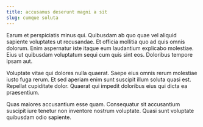 ```yaml
---
title: accusamus deserunt magni a sit
slug: cumque soluta
---
```


Earum et perspiciatis minus qui. Quibusdam ab quo quae vel aliquid sapiente voluptates ut recusandae. Et officia mollitia quo ad quis omnis dolorum. Enim aspernatur iste itaque eum laudantium explicabo molestiae. Eius ut quibusdam voluptatum sequi cum quis sint eos. Doloribus tempore ipsam aut.

Voluptate vitae qui dolores nulla quaerat. Saepe eius omnis rerum molestiae iusto fuga rerum. Et sed aperiam enim sunt suscipit illum soluta quasi est. Repellat cupiditate dolor. Quaerat qui impedit doloribus eius qui dicta ea praesentium.

Quas maiores accusantium esse quam. Consequatur sit accusantium suscipit iure tenetur non inventore nostrum voluptate. Quasi sunt voluptate quibusdam odio sapiente.
